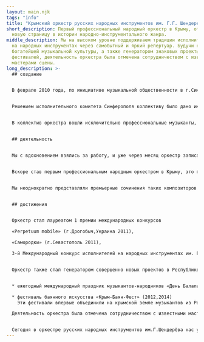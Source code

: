 ```yaml
---
layout: main.njk
tags: "info"
title: "Крымский оркестр русских народных инструментов им. Г.Г. Шендерева "
short_description: Первый профессиональный народный оркестр в Крыму, открывший
  новую страницу в истории народно-инструментального жанра.
middle_description: Мы на высоком уровне поддерживаем традиции исполнительства
  на народных инструментах через самобытный и яркий репертуар. Будучи носителем
  богатейшей музыкальной культуры, а также генератором знаковых проекты и
  фестивалей, деятельность оркестра была отмечена сотрудничеством с известными
  мастерами сцены.
long_description: >-
  ## создание


  В феврале 2010 года, по инициативе музыкальной общественности в г.Симферополе появился оркестр, который открыл новую страницу в истории народно-инструментального жанра в Крыму. 


  Решением исполнительного комитета Симферополя коллективу было дано имя Георгия Шендерёва (1937-1984), известного советского композитора прожившего последние годы в Солнечной Долине и написавшего там самые яркие сочинения для баяна, домры, балалайки, ансамблей и оркестров. 


  В коллектив оркестра вошли исключительно профессиональные музыканты, преподаватели музыкальных школ и ВУЗов. Художественным руководитем и главным дирижер оркестра стал Лобанов Валентин, лауреат международных конкурсов, преподаватель Симферопольского музыкального училища им. П. И. Чайковского.


  ## деятельность


  Мы с вдохновением взялись за работу, и уже через месяц оркестр записал на телевидении свои первые шаги. Первое выступление коллектива относится к 23 марта 2010г., что считается днем основания оркестра.


  Вскоре став первым профессиональным народным оркестром в Крыму, это привлекло внимание многих музыкантов России и Украины, некоторые из которых впервые выступали на площадках Крыма.


  Мы неоднократно представляли премьерные сочинения таких композиторов как А.Цыганков, А. Караманов, Е.Баев, В. Королевский, выступал на открытии международных фестивалей в Донецке, Ростове-на-Дону, Харькове.


  ## достижения


  Оркестр стал лауреатом 1 премии международных конкурсов 

  «Perpetuum mobile» (г.Дрогобыч,Украина 2011),

  «Самородки» (г.Севастополь 2011),

  3-й Международный конкурс исполнителей на народных инструментах им. Г.Шендерёва (г.Судак 2015г.).


  Оркестр также стал генератором совершенно новых проектов в Республике Крым, наиболее значимые из которых: 


  * ежегодный международный праздник музыкантов-народников «День Балалайки»(2011-2015)

  * фестиваль баянного искусства «Крым-Баян-Фест» (2012,2014)
    Эти фестивали впервые объединили на крымской земле музыкантов из России, Украины, Японии, Бразилии, Южной Кореи.

  Деятельность оркестра была отмечена сотрудничеством с известными мастерами сцены, среди которых А.Цыганков, В.Семенов, В. Романько, В.Бесфамильнов, Ю.Шишкин, В.Грачев, В.Голубничий, Е.Мочалова, А.Буряков, А.Файзуллин, С.Малыхин, Л.Лавров, А.Салахов и многие другие.


  Сегодня в оркестре русских народных инструментов им.Г.Шендерёва нас уже более 30 человек.
---
```

